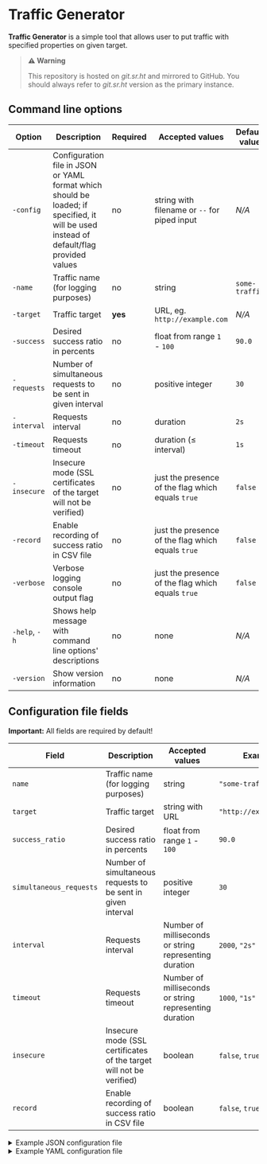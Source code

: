 # Traffic Generator

**Traffic Generator** is a simple tool that allows user to put traffic with specified properties on given target.

> **⚠️ Warning**
>
> This repository is hosted on _git.sr.ht_ and mirrored to GitHub.
> You should always refer to _git.sr.ht_ version as the primary instance.

## Command line options

| Option | Description | Required | Accepted values | Default value |
|-|-|-|-|-|
| `-config` | Configuration file in JSON or YAML format which should be loaded; if specified, it will be used instead of default/flag provided values | no | string with filename or `--` for piped input | _N/A_ |
| `-name` | Traffic name (for logging purposes) | no | string | `some-traffic` |
| `-target` | Traffic target | **yes** | URL, eg. `http://example.com` | _N/A_ |
| `-success` | Desired success ratio in percents | no | float from range `1` - `100` | `90.0` |
| `-requests` | Number of simultaneous requests to be sent in given interval | no | positive integer | `30` |
| `-interval` | Requests interval | no | duration | `2s` |
| `-timeout` | Requests timeout | no | duration (≤ interval) | `1s` |
| `-insecure` | Insecure mode (SSL certificates of the target will not be verified) | no | just the presence of the flag which equals `true` | `false` |
| `-record` | Enable recording of success ratio in CSV file | no | just the presence of the flag which equals `true` | `false` |
| `-verbose` | Verbose logging console output flag | no | just the presence of the flag which equals `true` | `false` |
| `-help`, `-h` | Shows help message with command line options' descriptions | no | none | _N/A_ |
| `-version` | Show version information | no | none | _N/A_ |

## Configuration file fields

**Important:** All fields are required by default!

| Field | Description | Accepted values | Example |
|-|-|-|-|
| `name` | Traffic name (for logging purposes) | string | `"some-traffic"` |
| `target` | Traffic target | string with URL | `"http://example.com"` |
| `success_ratio` | Desired success ratio in percents | float from range `1` - `100` | `90.0` |
| `simultaneous_requests` | Number of simultaneous requests to be sent in given interval | positive integer | `30` |
| `interval` | Requests interval | Number of milliseconds or string representing duration | `2000`, `"2s"` |
| `timeout` | Requests timeout | Number of milliseconds or string representing duration | `1000`, `"1s"` |
| `insecure` | Insecure mode (SSL certificates of the target will not be verified) | boolean | `false`, `true` |
| `record` | Enable recording of success ratio in CSV file | boolean | `false`, `true` |

<details>
<summary>Example JSON configuration file</summary>

```json
{
    "name": "some-traffic",
    "target": "http://example.com",
    "success_ratio": 90.0,
    "simultaneous_requests": 30,
    "interval": "2s",
    "timeout": "1s",
    "insecure": true,
    "record": false
}
```
</details>

<details>
<summary>Example YAML configuration file</summary>

```yaml
name: some-traffic
target: http://example.com
success_ratio: 90.0
simultaneous_requests: 30
interval: 2s
timeout: 1s
insecure: true
record: false
```
</details>

